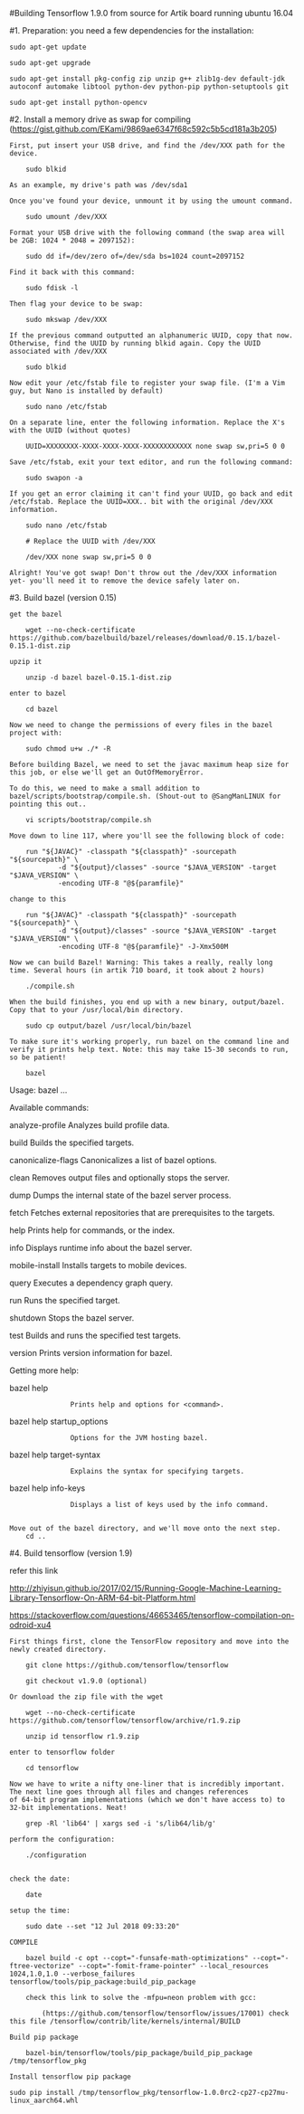 #Building Tensorflow 1.9.0 from source for Artik board running ubuntu 16.04

#1. Preparation:
you need a few dependencies for the installation:

	sudo apt-get update
	
	sudo apt-get upgrade
	
	sudo apt-get install pkg-config zip unzip g++ zlib1g-dev default-jdk autoconf automake libtool python-dev python-pip python-setuptools git

	sudo apt-get install python-opencv	

#2. Install a memory drive as swap for compiling (https://gist.github.com/EKami/9869ae6347f68c592c5b5cd181a3b205)

	First, put insert your USB drive, and find the /dev/XXX path for the device.
	
		sudo blkid
		
	As an example, my drive's path was /dev/sda1
	
	Once you've found your device, unmount it by using the umount command.
	
		sudo umount /dev/XXX
		
	Format your USB drive with the following command (the swap area will be 2GB: 1024 * 2048 = 2097152):
	
		sudo dd if=/dev/zero of=/dev/sda bs=1024 count=2097152
		
	Find it back with this command:
	
		sudo fdisk -l
		
	Then flag your device to be swap:
	
		sudo mkswap /dev/XXX
		
	If the previous command outputted an alphanumeric UUID, copy that now. Otherwise, find the UUID by running blkid again. Copy the UUID associated with /dev/XXX
	
		sudo blkid
		
	Now edit your /etc/fstab file to register your swap file. (I'm a Vim guy, but Nano is installed by default)
	
		sudo nano /etc/fstab
		
	On a separate line, enter the following information. Replace the X's with the UUID (without quotes)
	
		UUID=XXXXXXXX-XXXX-XXXX-XXXX-XXXXXXXXXXXX none swap sw,pri=5 0 0
		
	Save /etc/fstab, exit your text editor, and run the following command:
	
		sudo swapon -a
		
	If you get an error claiming it can't find your UUID, go back and edit /etc/fstab. Replace the UUID=XXX.. bit with the original /dev/XXX information.
	
		sudo nano /etc/fstab
		
		# Replace the UUID with /dev/XXX
		
		/dev/XXX none swap sw,pri=5 0 0
		
	Alright! You've got swap! Don't throw out the /dev/XXX information yet- you'll need it to remove the device safely later on.
	
#3. Build bazel (version 0.15)

	get the bazel
	
		wget --no-check-certificate https://github.com/bazelbuild/bazel/releases/download/0.15.1/bazel-0.15.1-dist.zip
		
	upzip it
	
		unzip -d bazel bazel-0.15.1-dist.zip
		
	enter to bazel
	
		cd bazel
		
	Now we need to change the permissions of every files in the bazel project with:
	
		sudo chmod u+w ./* -R
		
	Before building Bazel, we need to set the javac maximum heap size for this job, or else we'll get an OutOfMemoryError. 
	
	To do this, we need to make a small addition to bazel/scripts/bootstrap/compile.sh. (Shout-out to @SangManLINUX for pointing this out..
	
		vi scripts/bootstrap/compile.sh
		
	Move down to line 117, where you'll see the following block of code:
	
		run "${JAVAC}" -classpath "${classpath}" -sourcepath "${sourcepath}" \
      			-d "${output}/classes" -source "$JAVA_VERSION" -target "$JAVA_VERSION" \
      			-encoding UTF-8 "@${paramfile}"
			
	change to this
	
		run "${JAVAC}" -classpath "${classpath}" -sourcepath "${sourcepath}" \
      			-d "${output}/classes" -source "$JAVA_VERSION" -target "$JAVA_VERSION" \
      			-encoding UTF-8 "@${paramfile}" -J-Xmx500M
			
	Now we can build Bazel! Warning: This takes a really, really long time. Several hours (in artik 710 board, it took about 2 hours)
	
		./compile.sh
		
	When the build finishes, you end up with a new binary, output/bazel. Copy that to your /usr/local/bin directory.
	
		sudo cp output/bazel /usr/local/bin/bazel
		
	To make sure it's working properly, run bazel on the command line and verify it prints help text. Note: this may take 15-30 seconds to run, so be patient!
	
		bazel

Usage: bazel <command> <options> ...

Available commands:

  analyze-profile     Analyzes build profile data.
  
  build               Builds the specified targets.
  
  canonicalize-flags  Canonicalizes a list of bazel options.
  
  clean               Removes output files and optionally stops the server.
  
  dump                Dumps the internal state of the bazel server process.
  
  fetch               Fetches external repositories that are prerequisites to the targets.
  
  help                Prints help for commands, or the index.
  
  info                Displays runtime info about the bazel server.
  
  mobile-install      Installs targets to mobile devices.
  
  query               Executes a dependency graph query.
  
  run                 Runs the specified target.
  
  shutdown            Stops the bazel server.
  
  test                Builds and runs the specified test targets.
  
  version             Prints version information for bazel.
  

Getting more help:

  bazel help <command>
  
                   Prints help and options for <command>.
		   
  bazel help startup_options
  
                   Options for the JVM hosting bazel.
		   
  bazel help target-syntax
  
                   Explains the syntax for specifying targets.
		   
  bazel help info-keys
  
                   Displays a list of keys used by the info command.
		   

	Move out of the bazel directory, and we'll move onto the next step.
		cd ..
		

#4. Build tensorflow (version 1.9) 

refer this link 

http://zhiyisun.github.io/2017/02/15/Running-Google-Machine-Learning-Library-Tensorflow-On-ARM-64-bit-Platform.html

https://stackoverflow.com/questions/46653465/tensorflow-compilation-on-odroid-xu4

	First things first, clone the TensorFlow repository and move into the newly created directory.
	
		git clone https://github.com/tensorflow/tensorflow
		
		git checkout v1.9.0 (optional)
		
	Or download the zip file with the wget
	
		wget --no-check-certificate https://github.com/tensorflow/tensorflow/archive/r1.9.zip
		
		unzip id tensorflow r1.9.zip
		
	enter to tensorflow folder	
	
		cd tensorflow
		
	Now we have to write a nifty one-liner that is incredibly important. The next line goes through all files and changes references 
	of 64-bit program implementations (which we don't have access to) to 32-bit implementations. Neat!
	
		grep -Rl 'lib64' | xargs sed -i 's/lib64/lib/g'		
	
	perform the configuration:
	
		./configuration
		
	
	check the date:
	
		date
		
	setup the time:	
	
		sudo date --set "12 Jul 2018 09:33:20"
		
	COMPILE	
	
		bazel build -c opt --copt="-funsafe-math-optimizations" --copt="-ftree-vectorize" --copt="-fomit-frame-pointer" --local_resources 1024,1.0,1.0 --verbose_failures tensorflow/tools/pip_package:build_pip_package
		
		check this link to solve the -mfpu=neon problem with gcc:
		
			(https://github.com/tensorflow/tensorflow/issues/17001) check this file /tensorflow/contrib/lite/kernels/internal/BUILD			
		
	Build pip package
	
		bazel-bin/tensorflow/tools/pip_package/build_pip_package /tmp/tensorflow_pkg
	
	Install tensorflow pip package
	
	sudo pip install /tmp/tensorflow_pkg/tensorflow-1.0.0rc2-cp27-cp27mu-linux_aarch64.whl
